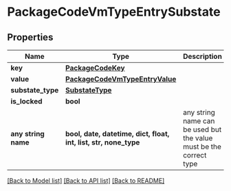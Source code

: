 # PackageCodeVmTypeEntrySubstate


## Properties
Name | Type | Description | Notes
------------ | ------------- | ------------- | -------------
**key** | [**PackageCodeKey**](PackageCodeKey.md) |  | 
**value** | [**PackageCodeVmTypeEntryValue**](PackageCodeVmTypeEntryValue.md) |  | 
**substate_type** | [**SubstateType**](SubstateType.md) |  | 
**is_locked** | **bool** |  | 
**any string name** | **bool, date, datetime, dict, float, int, list, str, none_type** | any string name can be used but the value must be the correct type | [optional]

[[Back to Model list]](../README.md#documentation-for-models) [[Back to API list]](../README.md#documentation-for-api-endpoints) [[Back to README]](../README.md)


